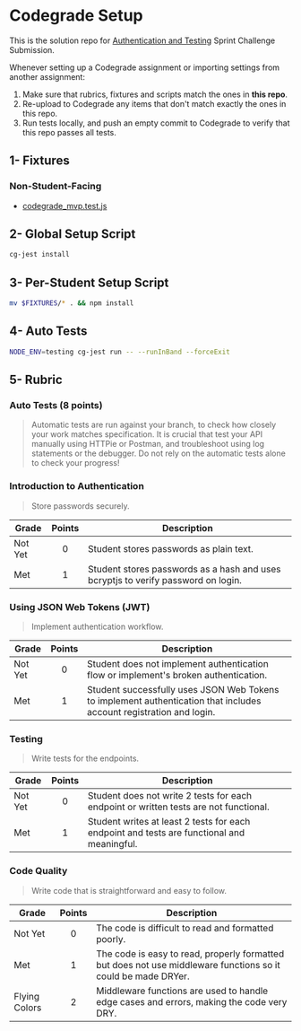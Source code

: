 # Codegrade Setup

This is the solution repo for [Authentication and Testing](https://github.com/LambdaSchool/web-sprint-challenge-authentication-and-testing) Sprint Challenge Submission.

Whenever setting up a Codegrade assignment or importing settings from another assignment:

1. Make sure that rubrics, fixtures and scripts match the ones in **this repo**.
2. Re-upload to Codegrade any items that don't match exactly the ones in this repo.
3. Run tests locally, and push an empty commit to Codegrade to verify that this repo passes all tests.

## 1- Fixtures

### Non-Student-Facing

- [codegrade_mvp.test.js](./codegrade_mvp.test.js)

## 2- Global Setup Script

```bash
cg-jest install
```

## 3- Per-Student Setup Script

```bash
mv $FIXTURES/* . && npm install
```

## 4- Auto Tests

```bash
NODE_ENV=testing cg-jest run -- --runInBand --forceExit
```

## 5- Rubric

### Auto Tests (8 points)

>Automatic tests are run against your branch, to check how closely your work matches specification.
It is crucial that test your API manually using HTTPie or Postman, and troubleshoot using log statements or the debugger.
Do not rely on the automatic tests alone to check your progress!

### Introduction to Authentication

>Store passwords securely.

| Grade         | Points | Description |
|---------------|:------:|-------------|
| Not Yet       | 0      | Student stores passwords as plain text. |
| Met           | 1      | Student stores passwords as a hash and uses bcryptjs to verify password on login. |

### Using JSON Web Tokens (JWT)

>Implement authentication workflow.

| Grade         | Points | Description |
|---------------|:------:|-------------|
| Not Yet       | 0      | Student does not implement authentication flow or implement's broken authentication. |
| Met           | 1      | Student successfully uses JSON Web Tokens to implement authentication that includes account registration and login. |

### Testing

>Write tests for the endpoints.

| Grade         | Points | Description |
|---------------|:------:|-------------|
| Not Yet       | 0      | Student does not write 2 tests for each endpoint or written tests are not functional. |
| Met           | 1      | Student writes at least 2 tests for each endpoint and tests are functional and meaningful. |

### Code Quality

>Write code that is straightforward and easy to follow.

| Grade         | Points | Description |
|---------------|:------:|-------------|
| Not Yet       | 0      | The code is difficult to read and formatted poorly. |
| Met           | 1      | The code is easy to read, properly formatted but does not use middleware functions so it could be made DRYer. |
| Flying Colors | 2      | Middleware functions are used to handle edge cases and errors, making the code very DRY. |
